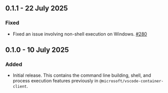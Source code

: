## 0.1.1 - 22 July 2025
### Fixed
* Fixed an issue involving non-shell execution on Windows. [#280](https://github.com/microsoft/vscode-docker-extensibility/issues/280)

## 0.1.0 - 10 July 2025
### Added
* Initial release. This contains the command line building, shell, and process execution features previously in `@microsoft/vscode-container-client`.
